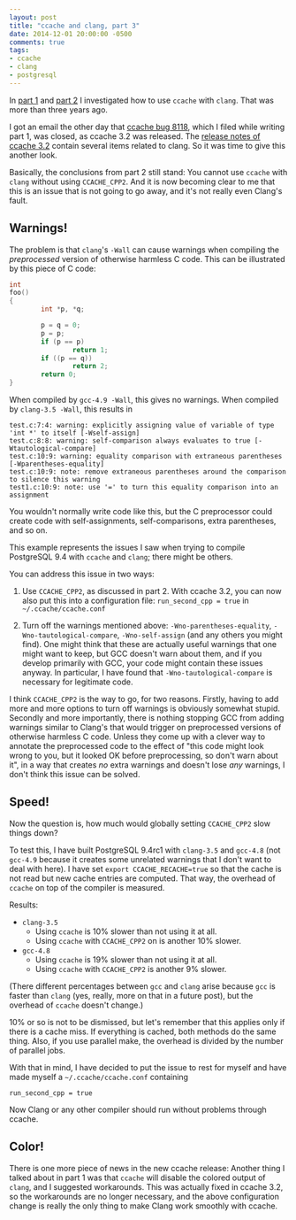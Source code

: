 ```yaml
---
layout: post
title: "ccache and clang, part 3"
date: 2014-12-01 20:00:00 -0500
comments: true
tags:
- ccache
- clang
- postgresql
---
```


In
[part 1](http://petereisentraut.blogspot.com/2011/05/ccache-and-clang.html)
and
[part 2](http://petereisentraut.blogspot.com/2011/09/ccache-and-clang-part-2.html)
I investigated how to use `ccache` with `clang`.  That was more than
three years ago.

I got an email the other day that
[ccache bug 8118](https://bugzilla.samba.org/show_bug.cgi?id=8118),
which I filed while writing part 1, was closed, as ccache 3.2 was
released.  The
[release notes of ccache 3.2](https://ccache.samba.org/releasenotes.html#_ccache_3_2)
contain several items related to clang.  So it was time to give this
another look.

Basically, the conclusions from part 2 still stand: You cannot use
`ccache` with `clang` without using `CCACHE_CPP2`.  And it is now
becoming clear to me that this is an issue that is not going to go
away, and it's not really even Clang's fault.

## Warnings!

The problem is that `clang`'s `-Wall` can cause warnings when
compiling the *preprocessed* version of otherwise harmless C code.
This can be illustrated by this piece of C code:

```c
int
foo()
{
        int *p, *q;

        p = q = 0;
        p = p;
        if (p == p)
                return 1;
        if ((p == q))
                return 2;
        return 0;
}
```

When compiled by `gcc-4.9 -Wall`, this gives no warnings.  When
compiled by `clang-3.5 -Wall`, this results in
```
test.c:7:4: warning: explicitly assigning value of variable of type 'int *' to itself [-Wself-assign]
test.c:8:8: warning: self-comparison always evaluates to true [-Wtautological-compare]
test.c:10:9: warning: equality comparison with extraneous parentheses [-Wparentheses-equality]
test.c:10:9: note: remove extraneous parentheses around the comparison to silence this warning
test1.c:10:9: note: use '=' to turn this equality comparison into an assignment
```

You wouldn't normally write code like this, but the C preprocessor
could create code with self-assignments, self-comparisons, extra
parentheses, and so on.

This example represents the issues I saw when trying to compile
PostgreSQL 9.4 with `ccache` and `clang`; there might be others.

You can address this issue in two ways:

1. Use `CCACHE_CPP2`, as discussed in part 2.  With ccache 3.2, you
can now also put this into a configuration file: `run_second_cpp =
true` in `~/.ccache/ccache.conf`

2. Turn off the warnings mentioned above: `-Wno-parentheses-equality`,
`-Wno-tautological-compare`, `-Wno-self-assign` (and any others you
might find).  One might think that these are actually useful warnings
that one might want to keep, but GCC doesn't warn about them, and if
you develop primarily with GCC, your code might contain these issues
anyway.  In particular, I have found that `-Wno-tautological-compare`
is necessary for legitimate code.

I think `CCACHE_CPP2` is the way to go, for two reasons.  Firstly,
having to add more and more options to turn off warnings is obviously
somewhat stupid.  Secondly and more importantly, there is nothing
stopping GCC from adding warnings similar to Clang's that would
trigger on preprocessed versions of otherwise harmless C code.  Unless
they come up with a clever way to annotate the preprocessed code to
the effect of "this code might look wrong to you, but it looked OK
before preprocessing, so don't warn about it", in a way that creates
*no* extra warnings and doesn't lose *any* warnings, I don't think
this issue can be solved.

## Speed!

Now the question is, how much would globally setting `CCACHE_CPP2`
slow things down?

To test this, I have built PostgreSQL 9.4rc1 with `clang-3.5` and
`gcc-4.8` (not `gcc-4.9` because it creates some unrelated warnings
that I don't want to deal with here).  I have set `export
CCACHE_RECACHE=true` so that the cache is not read but new cache
entries are computed.  That way, the overhead of `ccache` on top of
the compiler is measured.

Results:

- `clang-3.5`
    - Using `ccache` is 10% slower than not using it at all.
    - Using `ccache` with `CCACHE_CPP2` on is another 10% slower.
- `gcc-4.8`
    - Using `ccache` is 19% slower than not using it at all.
    - Using `ccache` with `CCACHE_CPP2` is another 9% slower.

(There different percentages between `gcc` and `clang` arise because
`gcc` is faster than `clang` (yes, really, more on that in a future
post), but the overhead of `ccache` doesn't change.)

10% or so is not to be dismissed, but let's remember that this applies
only if there is a cache miss.  If everything is cached, both methods
do the same thing.  Also, if you use parallel make, the overhead is
divided by the number of parallel jobs.

With that in mind, I have decided to put the issue to rest for myself
and have made myself a `~/.ccache/ccache.conf` containing

    run_second_cpp = true

Now Clang or any other compiler should run without problems through
ccache.

## Color!

There is one more piece of news in the new ccache release: Another
thing I talked about in part 1 was that `ccache` will disable the
colored output of `clang`, and I suggested workarounds.  This was
actually fixed in ccache 3.2, so the workarounds are no longer
necessary, and the above configuration change is really the only thing
to make Clang work smoothly with ccache.
